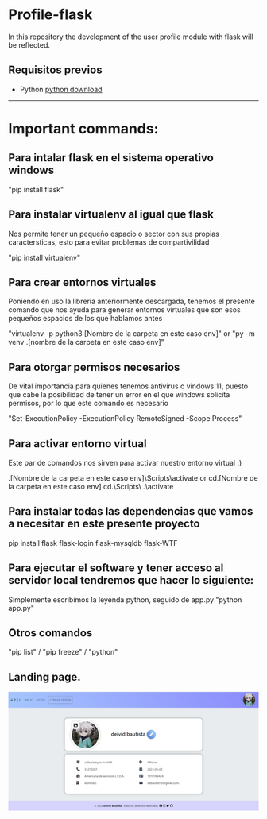 # Profile-flask

In this repository the development of the user profile module with flask will be reflected.

## Requisitos previos

* Python [python download](https://www.python.org/downloads/release/python-31010/)

<HR>

# Important commands:

## Para intalar flask en el sistema operativo windows

"pip install flask"

## Para instalar virtualenv al igual que flask
Nos permite tener un pequeño espacio o sector con sus propias caractersticas, esto para evitar problemas de compartivilidad

"pip install virtualenv"

## Para crear entornos virtuales

Poniendo en uso la libreria anteriormente descargada, tenemos el presente comando que nos ayuda para generar entornos virtuales
que son esos pequeños espacios de los que hablamos antes

"virtualenv -p python3 [Nombre de la carpeta en este caso env]" or "py -m venv .\[nombre de la carpeta en este caso env]\"

## Para otorgar permisos necesarios

De vital importancia para quienes tenemos antivirus o vindows 11, puesto que cabe la posibilidad de tener un error en el que windows
solicita permisos, por lo que este comando es necesario

"Set-ExecutionPolicy -ExecutionPolicy RemoteSigned -Scope Process"

## Para activar entorno virtual

Este par de comandos nos sirven para activar nuestro entorno virtual :)

.\[Nombre de la carpeta en este caso env]\Scripts\activate or cd.\[Nombre de la carpeta en este caso env] cd.\Scripts\ .\activate

## Para instalar todas las dependencias que vamos a necesitar en este presente proyecto

pip install flask flask-login flask-mysqldb flask-WTF

## Para ejecutar el software y tener acceso al servidor local tendremos que hacer lo siguiente:

Simplemente escribimos la leyenda python, seguido de app.py "python app.py"

## Otros comandos

"pip list" / "pip freeze" / "python" 
  
## Landing page.
  
<img src="https://github.com/deividbautista/Profile-flask/blob/main/src/static/img/Landing_page.png" width="1000 px"/>
  
  
